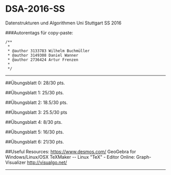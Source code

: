 # DSA-2016-SS
Datenstrukturen und Algorithmen Uni Stuttgart SS 2016

###Autorentags für copy-paste:

	/**
 	 * 
 	 * @author 3133783 Wilhelm Buchmüller 
 	 * @author 3149308 Daniel Wanner 
 	 * @author 2736424 Artur Frenzen
 	 *
 	 */

**************

##Übungsblatt 0:
	28/30 pts.

##Übungsblatt 1:
	25/30 pts.

##Übungsblatt 2:
	18.5/30 pts.
	
##Übungsblatt 3:
	25.5/30 pts
	
##Übungsblatt 4:
	8/30 pts.

##Übungsblatt 5:
	16/30 pts.
	
##Übungsblatt 6:
	21/30 pts.

##Useful Resources:
	https://www.desmos.com/
	GeoGebra for Windows/Linux/OSX
	TeXMaker -- Linux "TeX" - Editor
	Online: Graph-Visualizer
	http://visualgo.net/

	
*******


